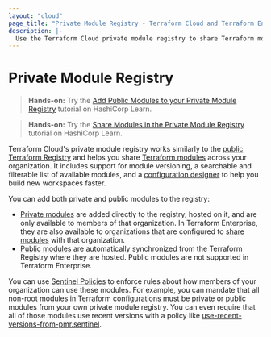 ```yaml
---
layout: "cloud"
page_title: "Private Module Registry - Terraform Cloud and Terraform Enterprise"
description: |-
  Use the Terraform Cloud private module registry to share Terraform modules across your organization.
---
```


# Private Module Registry

> **Hands-on:** Try the [Add Public Modules to your Private Module Registry](https://learn.hashicorp.com/tutorials/terraform/module-private-registry-add?in=terraform/modules&utm_source=WEBSITE&utm_medium=WEB_IO&utm_offer=ARTICLE_PAGE&utm_content=DOCS) tutorial on HashiCorp Learn.

> **Hands-on:** Try the [Share Modules in the Private Module Registry](https://learn.hashicorp.com/tutorials/terraform/module-private-registry?in=terraform/modules&utm_source=WEBSITE&utm_medium=WEB_IO&utm_offer=ARTICLE_PAGE&utm_content=DOCS) tutorial on HashiCorp Learn.

Terraform Cloud's private module registry works similarly to the [public Terraform Registry](/docs/registry/index.html) and helps you share [Terraform modules](/docs/language/modules/index.html) across your organization. It includes support for module versioning, a searchable and filterable list of available modules, and a [configuration designer](/docs/cloud/registry/design.html) to help you build new workspaces faster.  

You can add both private and public modules to the registry:

- [Private modules](/docs/cloud/registry/publish.html) are added directly to the registry, hosted on it, and are only available to members of that organization. In Terraform Enterprise, they are also available to organizations that are configured to [share modules](/docs/enterprise/admin/module-sharing.html) with that organization. 
- [Public modules](/docs/cloud/registry/add.html) are automatically synchronized from the Terraform Registry where they are hosted. Public modules are not supported in Terraform Enterprise.

You can use [Sentinel Policies](/docs/cloud/sentinel/index.html) to enforce rules about how members of your organization can use these modules. For example, you can mandate that all non-root modules in Terraform configurations must be private or public modules from your own private module registry. You can even require that all of those modules use recent versions with a policy like [use-recent-versions-from-pmr.sentinel](https://github.com/hashicorp/terraform-guides/blob/master/governance/third-generation/cloud-agnostic/http-examples/use-recent-versions-from-pmr.sentinel).
